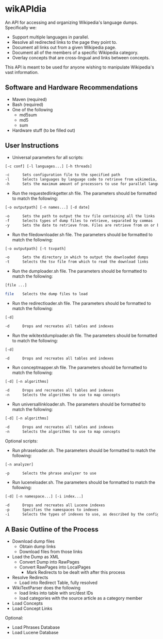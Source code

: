 wikAPIdia
=====
An API for accessing and organizing Wikipedia's language dumps. Specifically we:
* Support multiple languages in parallel.
* Resolve all redirected links to the page they point to.
* Document all links out from a given Wikipedia page.
* Document all of the members of a specific Wikipedia category.
* Overlay concepts that are cross-lingual and links between concepts.

This API is meant to be used for anyone wishing to manipulate Wikipedia's vast information.

Software and Hardware Recommendations
-----------
* Maven (required)
* Bash (required)
* One of the following <ul> <li>md5sum</li> <li>md5</li> <li>sum</li></ul>
* Hardware stuff (to be filled out)

User Instructions
-----------
* Universal parameters for all scripts:

```bash
[-c conf] [-l languages...] [-h threads]
```
```bash
-c      Sets configuration file to the specified path
-l      Selects languages by language code to retrieve from wikimedia, separated by commas
-h      Sets the maximum amount of processors to use for parallel language processing
```

* Run the requestedlinkgetter.sh file. The parameters should be formatted to match the following:

```bash
[-o outputpath] [-n names...] [-d date]
```
```bash
-o      Sets the path to output the tsv file containing all the links
-f      Selects types of dump files to retrieve, separated by commas
-y      Sets the date to retrieve from. Files are retrieve from on or before this date
```

* Run the filedownloader.sh file. The parameters should be formatted to match the following:

```bash
[-o outputpath] [-t tsvpath]
```
```bash
-o      Sets the directory in which to output the downloaded dumps
-t      Selects the tsv file from which to read the download links
```

* Run the dumploader.sh file. The parameters should be formatted to match the following:

```bash
[file ...]
```
```bash
file    Selects the dump files to load
```
	
* Run the redirectloader.sh file. The parameters should be formatted to match the following:

```bash
[-d]
```
```bash
-d      Drops and recreates all tables and indexes
```
 	
* Run the wikitextdumploader.sh file. The parameters should be formatted to match the following:

```bash
[-d]
```
```bash
-d      Drops and recreates all tables and indexes
```

* Run conceptmapper.sh file. The parameters should be formatted to match the following:

```bash
[-d] [-n algorithms]
```
```bash
-d      Drops and recreates all tables and indexes
-n      Selects the algorithms to use to map concepts
```

* Run universallinkloader.sh. The parameters should be formatted to match the following:

```bash
[-d] [-n algorithms]
```
```bash
-d      Drops and recreates all tables and indexes
-n      Selects the algorithms to use to map concepts
```

Optional scripts:

* Run phraseloader.sh. The parameters should be formatted to match the following:

```bash
[-n analyzer]
```
```bash
-p      Selects the phrase analyzer to use
```

* Run luceneloader.sh. The parameters should be formatted to match the following:

```bash
[-d] [-n namespace...] [-i index...]
```
```bash
-d      Drops and recreates all Lucene indexes
-p      Specifies the namespaces to indexes
-i      Selects the types of indexes to use, as described by the configuration file
```
 
A Basic Outline of the Process 
-----------
* Download dump files <ul><li>Obtain dump links</li> <li>Download files from those links</li></ul>
* Load the Dump as XML <ul><li>Convert Dump into RawPages </li> <li>Convert RawPages into LocalPages <ul>
					<li>Mark Redirects to be dealt with after this process</li> </ul></li>
			</ul>
* Resolve Redirects <ul><li>Load into Redirect Table, fully resolved </li></ul>
* WikiTextParser does the following <ul><li>load links into table with src/dest IDs </li> <li>load categories with the source article as a category member</li></ul>
* Load Concepts
* Load Concept Links

Optional:
* Load Phrases Database
* Load Lucene Database
